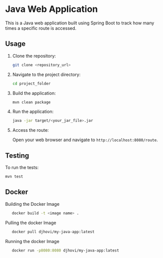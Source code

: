 # Java Web Application

This is a Java web application built using Spring Boot to track how many times a specific route is accessed.

## Usage

1. Clone the repository:

    ```bash
    git clone <repository_url>
    ```

2. Navigate to the project directory:

    ```bash
    cd project_folder
    ```

3. Build the application:

    ```bash
    mvn clean package
    ```

4. Run the application:

    ```bash
    java -jar target/<your_jar_file>.jar
    ```

5. Access the route:

   Open your web browser and navigate to `http://localhost:8080/route`.

## Testing

To run the tests:

```bash
mvn test
```
## Docker
Building the Docker Image
 ```bash
    docker build -t <image name> .
```
Pulling the docker Image
 ```bash
    docker pull djhovi/my-java-app:latest

```
Running the docker Image
 ```bash
    docker run -p8080:8080 djhovi/my-java-app:latest

```